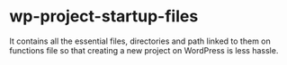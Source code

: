 # wp-project-startup-files
It contains all the essential files, directories and path linked to them on functions file so that creating a new project on WordPress is less hassle.

